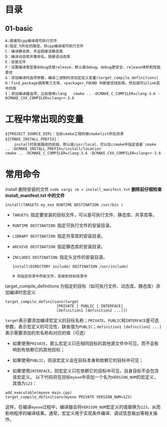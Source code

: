 # 目录
## 01-basic
    A:直接将cpp编译成可执行文件
    B:指定.h所在的路径，将cpp编译成可执行文件
    C：编译静态库，并且链接该静态库
    D：编译动态库并重命名，链接该动态库
    E：安装文件
    F：设置编译类型是debug还是release，默认是debug。debug更安全，release体积和性能更优
    G：添加编译时选项参数，编译二进制时添加宏定义变量(target_compile_definitions)
    H：find_package调用第三方库，<package>_FOUND 判断是否找到库。然后就可以link其中的库
    I：添加编译器选项，比如使用clang   cmake .. -DCMAKE_C_COMPILER=clang-3.6 -DCMAKE_CXX_COMPILER=clang++-3.6
# 工程中常出现的变量
    ${PROJECT_SOURCE_DIR}：当前cmake工程的根cmakelist所在目录
    ${CMAKE_INSTALL_PREFIX}：
        install时安装路径的前缀，默认是/usr/local，可以在ccmake中指定或者`cmake .. -DCMAKE_INSTALL_PREFIX=/install/location`
    cmake .. -DCMAKE_C_COMPILER=clang-3.6 -DCMAKE_CXX_COMPILER=clang++-3.6



# 常用命令 
install
    删除安装的文件 `sudo xargs rm < install_manifest.txt`
    **删除前仔细检查 install_manifest.txt 中的文件**
    
    install(TARGETS my_exe RUNTIME DESTINATION /usr/bin )

*   `TARGETS`: 指定要安装的目标文件，可以是可执行文件、静态库、共享库等。

*   `RUNTIME DESTINATION`: 指定可执行文件的安装目录。

*   `LIBRARY DESTINATION`: 指定共享库的安装目录。

*   `ARCHIVE DESTINATION`: 指定静态库的安装目录。

*   `INCLUDES DESTINATION`: 指定头文件的安装目录。

    ```
    install(DIRECTORY include/ DESTINATION /usr/include)

    # 将指定目录中所有文件，安装到目标目录中

target_compile_definitions
    为指定的目标（如可执行文件、动态库、静态库）添加编译时宏定义


    target_compile_definitions(target
                           [PRIVATE | PUBLIC | INTERFACE] 
                           [definition1 [definition2 ...]])

`target`表示要添加编译宏定义的目标名称；`PRIVATE`、`PUBLIC`和`INTERFACE`是可选参数，表示宏定义的可见性，缺省值为`PUBLIC`；`definition1 [definition2 ...]`表示需要添加的宏名称和对应的值（可选）
*   如果使用`PRIVATE`，那么宏定义只在相同目标的其他源文件中可见，而不会影响到有依赖它的其他目标；

*   如果使用`PUBLIC`，则该宏定义会在目标本身和依赖它的目标中可见；

*   如果使用`INTERFACE`，则宏定义只在依赖它的目标中可见，自身目标不会包含该宏定义。
以下代码将在目标`myexe`中添加一个名为`VERSION_NUM`的宏定义，其值为`123`：

```
add_executable(myexe main.cpp)
target_compile_definitions(myexe PRIVATE VERSION_NUM=123)

```

这样，在编译`myexe`过程中，编译器会将`VERSION_NUM`宏定义的值替换为`123`，从而影响程序的编译结果。通常，宏定义用于实现条件编译、调试信息输出等相关操作。
